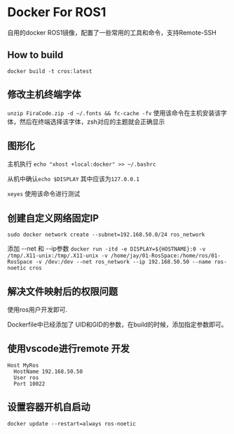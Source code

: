 

# Docker For ROS1

自用的docker ROS1镜像，配置了一些常用的工具和命令，支持Remote-SSH

## How to build

```
docker build -t cros:latest
```

## 修改主机终端字体

`unzip FiraCode.zip -d ~/.fonts && fc-cache -fv`
使用该命令在主机安装该字体，然后在终端选择该字体，zsh对应的主题就会正确显示

## 图形化
主机执行 `echo "xhost +local:docker" >> ~/.bashrc`

从机中确认`echo $DISPLAY` 其中应该为`127.0.0.1`

`xeyes` 使用该命令进行测试

## 创建自定义网络固定IP
`sudo docker network create --subnet=192.168.50.0/24 ros_network`

添加 --net 和 --ip参数
`docker run -itd -e DISPLAY=${HOSTNAME}:0 -v /tmp/.X11-unix:/tmp/.X11-unix -v /home/jay/01-RosSpace:/home/ros/01-RosSpace -v /dev:/dev --net ros_network --ip 192.168.50.50 --name ros-noetic cros`

## 解决文件映射后的权限问题
使用ros用户开发即可.

Dockerfile中已经添加了 UID和GID的参数，在build的时候，添加指定参数即可。

## 使用vscode进行remote 开发
```
Host MyRos
  HostName 192.168.50.50
  User ros
  Port 10022
```

## 设置容器开机自启动

`docker update --restart=always ros-noetic`
